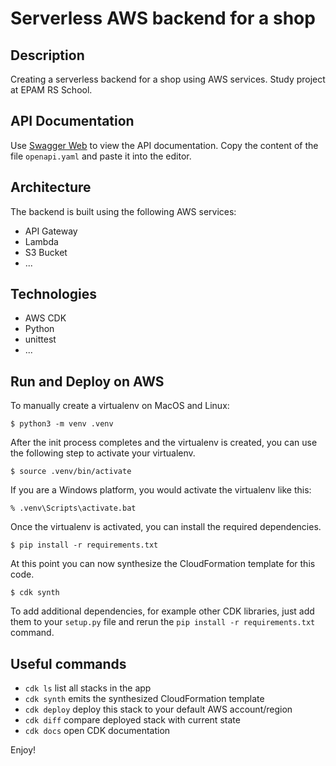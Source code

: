 
# Serverless AWS backend for a shop

## Description
Creating a serverless backend for a shop using AWS services. Study project at EPAM RS School.

## API Documentation
Use [Swagger Web](https://editor.swagger.io) to view the API documentation. Copy the content of the file `openapi.yaml` and paste it into the editor.

## Architecture
The backend is built using the following AWS services:
- API Gateway
- Lambda
- S3 Bucket
- ...

## Technologies
- AWS CDK
- Python
- unittest
- ...

## Run and Deploy on AWS

To manually create a virtualenv on MacOS and Linux:

```
$ python3 -m venv .venv
```

After the init process completes and the virtualenv is created, you can use the following
step to activate your virtualenv.

```
$ source .venv/bin/activate
```

If you are a Windows platform, you would activate the virtualenv like this:

```
% .venv\Scripts\activate.bat
```

Once the virtualenv is activated, you can install the required dependencies.

```
$ pip install -r requirements.txt
```

At this point you can now synthesize the CloudFormation template for this code.

```
$ cdk synth
```

To add additional dependencies, for example other CDK libraries, just add
them to your `setup.py` file and rerun the `pip install -r requirements.txt`
command.

## Useful commands

 * `cdk ls`          list all stacks in the app
 * `cdk synth`       emits the synthesized CloudFormation template
 * `cdk deploy`      deploy this stack to your default AWS account/region
 * `cdk diff`        compare deployed stack with current state
 * `cdk docs`        open CDK documentation

Enjoy!
